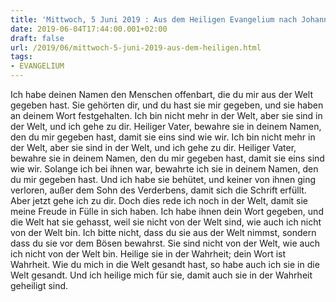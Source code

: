 ```yaml
---
title: 'Mittwoch, 5 Juni 2019 : Aus dem Heiligen Evangelium nach Johannes - Joh 17,6a.11b-19.'
date: 2019-06-04T17:44:00.001+02:00
draft: false
url: /2019/06/mittwoch-5-juni-2019-aus-dem-heiligen.html
tags: 
- EVANGELIUM
---
```


Ich habe deinen Namen den Menschen offenbart, die du mir aus der Welt gegeben hast. Sie gehörten dir, und du hast sie mir gegeben, und sie haben an deinem Wort festgehalten. Ich bin nicht mehr in der Welt, aber sie sind in der Welt, und ich gehe zu dir. Heiliger Vater, bewahre sie in deinem Namen, den du mir gegeben hast, damit sie eins sind wie wir. Ich bin nicht mehr in der Welt, aber sie sind in der Welt, und ich gehe zu dir. Heiliger Vater, bewahre sie in deinem Namen, den du mir gegeben hast, damit sie eins sind wie wir. Solange ich bei ihnen war, bewahrte ich sie in deinem Namen, den du mir gegeben hast. Und ich habe sie behütet, und keiner von ihnen ging verloren, außer dem Sohn des Verderbens, damit sich die Schrift erfüllt. Aber jetzt gehe ich zu dir. Doch dies rede ich noch in der Welt, damit sie meine Freude in Fülle in sich haben. Ich habe ihnen dein Wort gegeben, und die Welt hat sie gehasst, weil sie nicht von der Welt sind, wie auch ich nicht von der Welt bin. Ich bitte nicht, dass du sie aus der Welt nimmst, sondern dass du sie vor dem Bösen bewahrst. Sie sind nicht von der Welt, wie auch ich nicht von der Welt bin. Heilige sie in der Wahrheit; dein Wort ist Wahrheit. Wie du mich in die Welt gesandt hast, so habe auch ich sie in die Welt gesandt. Und ich heilige mich für sie, damit auch sie in der Wahrheit geheiligt sind.